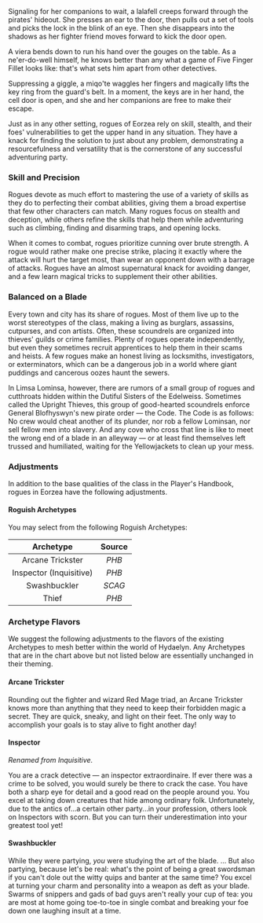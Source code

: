 Signaling for her companions to wait, a lalafell creeps forward through the pirates' hideout. She presses an ear to the door, then pulls out a set of tools and picks the lock in the blink of an eye. Then she disappears into the shadows as her fighter friend moves forward to kick the door open.

A viera bends down to run his hand over the gouges on the table. As a ne'er-do-well himself, he knows better than any what a game of Five Finger Fillet looks like: that's what sets him apart from other detectives.

Suppressing a giggle, a miqo'te waggles her fingers and magically lifts the key ring from the guard's belt. In a moment, the keys are in her hand, the cell door is open, and she and her companions are free to make their escape.

Just as in any other setting, rogues of Eorzea rely on skill, stealth, and their foes' vulnerabilities to get the upper hand in any situation. They have a knack for finding the solution to just about any problem, demonstrating a resourcefulness and versatility that is the cornerstone of any successful adventuring party.

### Skill and Precision
Rogues devote as much effort to mastering the use of a variety of skills as they do to perfecting their combat abilities, giving them a broad expertise that few other characters can match. Many rogues focus on stealth and deception, while others refine the skills that help them while adventuring such as climbing, finding and disarming traps, and opening locks.

When it comes to combat, rogues prioritize cunning over brute strength. A rogue would rather make one precise strike, placing it exactly where the attack will hurt the target most, than wear an opponent down with a barrage of attacks. Rogues have an almost supernatural knack for avoiding danger, and a few learn magical tricks to supplement their other abilities.

### Balanced on a Blade
Every town and city has its share of rogues. Most of them live up to the worst stereotypes of the class, making a living as burglars, assassins, cutpurses, and con artists. Often, these scoundrels are organized into thieves' guilds or crime families. Plenty of rogues operate independently, but even they sometimes recruit apprentices to help them in their scams and heists. A few rogues make an honest living as locksmiths, investigators, or exterminators, which can be a dangerous job in a world where giant puddings and cancerous oozes haunt the sewers.

In Limsa Lominsa, however, there are rumors of a small group of rogues and cutthroats hidden within the Dutiful Sisters of the Edelweiss. Sometimes called the Upright Thieves, this group of good-hearted scoundrels enforce General Blofhyswyn's new pirate order — the Code. The Code is as follows: No crew would cheat another of its plunder, nor rob a fellow Lominsan, nor sell fellow men into slavery. And any cove who cross that line is like to meet the wrong end of a blade in an alleyway — or at least find themselves left trussed and humiliated, waiting for the Yellowjackets to clean up your mess.

### Adjustments
In addition to the base qualities of the class in the Player's Handbook, rogues in Eorzea have the following adjustments.

#### Roguish Archetypes
You may select from the following Roguish Archetypes:

| Archetype  | Source |
|:---:|:-----------:|
| Arcane Trickster | *PHB* |
|  Inspector (Inquisitive)  | *PHB* |
|  Swashbuckler  | *SCAG* |
|  Thief  | *PHB* |

### Archetype Flavors
We suggest the following adjustments to the flavors of the existing Archetypes to mesh better within the world of Hydaelyn. Any Archetypes that are in the chart above but not listed below are essentially unchanged in their theming.

#### Arcane Trickster
Rounding out the fighter and wizard Red Mage triad, an Arcane Trickster knows more than anything that they need to keep their forbidden magic a secret. They are quick, sneaky, and light on their feet. The only way to accomplish your goals is to stay alive to fight another day!

#### Inspector
*Renamed from Inquisitive.*

You are a crack detective — an inspector extraordinaire. If ever there was a crime to be solved, you would surely be there to crack the case. You have both a sharp eye for detail and a good read on the people around you. You excel at taking down creatures that hide among ordinary folk. Unfortunately, due to the antics of...a certain other party...in your profession, others look on Inspectors with scorn. But you can turn their underestimation into your greatest tool yet!

#### Swashbuckler
While they were partying, *you* were studying the art of the blade. ... But also partying, because let's be real: what's the point of being a great swordsman if you can't dole out the witty quips and banter at the same time? You excel at turning your charm and personality into a weapon as deft as your blade. Swarms of snippers and gads of bad guys aren't really your cup of tea: you are most at home going toe-to-toe in single combat and breaking your foe down one laughing insult at a time.